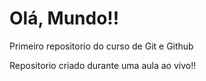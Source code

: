# Olá, Mundo!!
 Primeiro repositorio do curso de Git e Github 

 Repositorio criado durante uma aula ao vivo!! 
